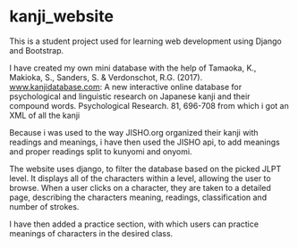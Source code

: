 # kanji_website
This is a student project used for learning web development using Django and Bootstrap.

I have created my own mini database with the help of 
Tamaoka, K., Makioka, S., Sanders, S. & Verdonschot, R.G. (2017). www.kanjidatabase.com: A new interactive online database for psychological and linguistic research on Japanese kanji and their compound words. Psychological Research. 81, 696-708
from which i got an XML of all the kanji

Because i was used to the way JISHO.org organized their kanji with readings and meanings, i have then used the JISHO api, to add meanings and proper readings split to kunyomi and onyomi.

The website uses django, to filter the database based on the picked JLPT level. It displays all of the characters within a level, allowing the user to browse. 
When a user clicks on a character, they are taken to a detailed page, describing the characters meaning, readings, classification and number of strokes.

I have then added a practice section, with which users can practice meanings of characters in the desired class.
